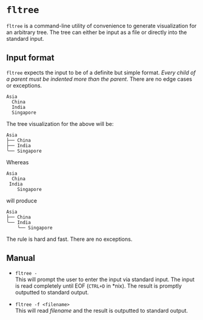 # `fltree`
`fltree` is a command-line utility of convenience to generate visualization for
an arbitrary tree.  The tree can either be input as a file or directly into the
standard input.

## Input format
`fltree` expects the input to be of a definite but simple format.  *Every child
of a parent must be indented more than the parent*.  There are no edge cases or
exceptions.

    Asia
      China
      India
      Singapore

The tree visualization for the above will be:

    Asia
    ├── China
    ├── India
    ╰── Singapore

Whereas

    Asia
      China
     India
        Singapore

will produce

    Asia
    ├── China
    ╰── India
        ╰── Singapore

The rule is hard and fast.  There are no exceptions.

## Manual
* `fltree -` \
  This will prompt the user to enter the input via standard input.  The input is
  read completely until EOF (`CTRL+D` in \*nix).  The result is promptly
  outputted to standard output.

* `fltree -f <filename>` \
  This will read *filename* and the result is outputted to standard output.
